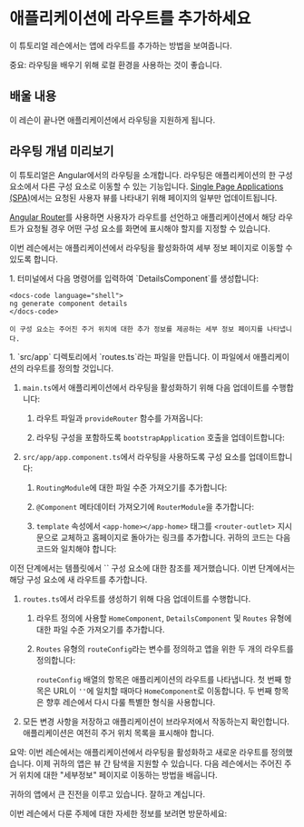 # 애플리케이션에 라우트를 추가하세요

이 튜토리얼 레슨에서는 앱에 라우트를 추가하는 방법을 보여줍니다.

<docs-video src="https://www.youtube.com/embed/r5DEBMuStPw?si=H6Bx6nLJoMLaMxkx" />

중요: 라우팅을 배우기 위해 로컬 환경을 사용하는 것이 좋습니다.

## 배울 내용

이 레슨이 끝나면 애플리케이션에서 라우팅을 지원하게 됩니다.

## 라우팅 개념 미리보기

이 튜토리얼은 Angular에서의 라우팅을 소개합니다. 라우팅은 애플리케이션의 한 구성 요소에서 다른 구성 요소로 이동할 수 있는 기능입니다. [Single Page Applications (SPA)](guide/routing)에서는 요청된 사용자 뷰를 나타내기 위해 페이지의 일부만 업데이트됩니다.

[Angular Router](guide/routing)를 사용하면 사용자가 라우트를 선언하고 애플리케이션에서 해당 라우트가 요청될 경우 어떤 구성 요소를 화면에 표시해야 할지를 지정할 수 있습니다.

이번 레슨에서는 애플리케이션에서 라우팅을 활성화하여 세부 정보 페이지로 이동할 수 있도록 합니다.

<docs-workflow>

<docs-step title="기본 세부정보 구성 요소 만들기">
1. 터미널에서 다음 명령어를 입력하여 `DetailsComponent`를 생성합니다:

    <docs-code language="shell">
    ng generate component details
    </docs-code>

    이 구성 요소는 주어진 주거 위치에 대한 추가 정보를 제공하는 세부 정보 페이지를 나타냅니다.
</docs-step>

<docs-step title="애플리케이션에 라우팅 추가하기">
1. `src/app` 디렉토리에서 `routes.ts`라는 파일을 만듭니다. 이 파일에서 애플리케이션의 라우트를 정의할 것입니다.

1. `main.ts`에서 애플리케이션에서 라우팅을 활성화하기 위해 다음 업데이트를 수행합니다:
    1. 라우트 파일과 `provideRouter` 함수를 가져옵니다:

        <docs-code header="src/main.ts에서 라우팅 세부정보 가져오기" path="adev/src/content/tutorials/first-app/steps/11-details-page/src/main.ts" visibleLines="[7,8]"/>

    1. 라우팅 구성을 포함하도록 `bootstrapApplication` 호출을 업데이트합니다:

        <docs-code header="src/main.ts에 라우터 구성 추가하기" path="adev/src/content/tutorials/first-app/steps/11-details-page/src/main.ts" visibleLines="[10,17]"/>

1. `src/app/app.component.ts`에서 라우팅을 사용하도록 구성 요소를 업데이트합니다:
    1. `RoutingModule`에 대한 파일 수준 가져오기를 추가합니다:

        <docs-code header="src/app/app.component.ts에서 RouterModule 가져오기" path="adev/src/content/tutorials/first-app/steps/11-details-page/src/app/app.component.ts" visibleLines="[3]"/>

    1. `@Component` 메타데이터 가져오기에 `RouterModule`을 추가합니다:

        <docs-code header="src/app/app.component.ts에서 RouterModule 가져오기" path="adev/src/content/tutorials/first-app/steps/11-details-page/src/app/app.component.ts" visibleLines="[7]"/>

    1. `template` 속성에서 `<app-home></app-home>` 태그를 `<router-outlet>` 지시문으로 교체하고 홈페이지로 돌아가는 링크를 추가합니다. 귀하의 코드는 다음 코드와 일치해야 합니다:

        <docs-code header="src/app/app.component.ts에 router-outlet 추가하기" path="adev/src/content/tutorials/first-app/steps/11-details-page/src/app/app.component.ts" visibleLines="[8,18]"/>

</docs-step>

<docs-step title="새 구성 요소에 라우트 추가하기">
이전 단계에서는 템플릿에서 `<app-home>` 구성 요소에 대한 참조를 제거했습니다. 이번 단계에서는 해당 구성 요소에 새 라우트를 추가합니다.

1. `routes.ts`에서 라우트를 생성하기 위해 다음 업데이트를 수행합니다.
    1. 라우트 정의에 사용할 `HomeComponent`, `DetailsComponent` 및 `Routes` 유형에 대한 파일 수준 가져오기를 추가합니다.

        <docs-code header="구성 요소 및 Routes 가져오기" path="adev/src/content/tutorials/first-app/steps/11-details-page/src/app/routes.ts" visibleLines="[1,3]"/>

    1. `Routes` 유형의 `routeConfig`라는 변수를 정의하고 앱을 위한 두 개의 라우트를 정의합니다:
        <docs-code header="앱에 라우트 추가하기" path="adev/src/content/tutorials/first-app/steps/11-details-page/src/app/routes.ts" visibleLines="[5,18]"/>

        `routeConfig` 배열의 항목은 애플리케이션의 라우트를 나타냅니다. 첫 번째 항목은 URL이 `''`에 일치할 때마다 `HomeComponent`로 이동합니다. 두 번째 항목은 향후 레슨에서 다시 다룰 특별한 형식을 사용합니다.

1. 모든 변경 사항을 저장하고 애플리케이션이 브라우저에서 작동하는지 확인합니다. 애플리케이션은 여전히 주거 위치 목록을 표시해야 합니다.
</docs-step>

</docs-workflow>

요약: 이번 레슨에서는 애플리케이션에서 라우팅을 활성화하고 새로운 라우트를 정의했습니다. 이제 귀하의 앱은 뷰 간 탐색을 지원할 수 있습니다. 다음 레슨에서는 주어진 주거 위치에 대한 "세부정보" 페이지로 이동하는 방법을 배웁니다.

귀하의 앱에서 큰 진전을 이루고 있습니다. 잘하고 계십니다.

이번 레슨에서 다룬 주제에 대한 자세한 정보를 보려면 방문하세요:

<docs-pill-row>
  <docs-pill href="guide/routing" title="Angular에서의 라우팅 개요"/>
  <docs-pill href="guide/routing/common-router-tasks" title="일반 라우팅 작업"/>
</docs-pill-row>